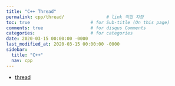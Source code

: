 ```yaml
---
title: "C++ Thread"
permalink: cpp/thread/                # link 직접 지정
toc: true                       # for Sub-title (On this page)
comments: true                  # for disqus Comments
categories:                     # for categories
date: 2020-03-15 00:00:00 -0000
last_modified_at: 2020-03-15 00:00:00 -0000
sidebar:
  title: "C++"
  nav: cpp
---
```


* [thread](https://goodayth.github.io/cpp-thread/)